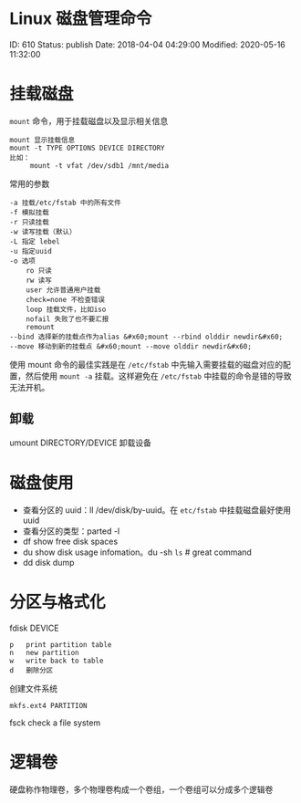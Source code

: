 # Linux 磁盘管理命令


ID: 610
Status: publish
Date: 2018-04-04 04:29:00
Modified: 2020-05-16 11:32:00


# 挂载磁盘

`mount` 命令，用于挂载磁盘以及显示相关信息

```
mount 显示挂载信息
mount -t TYPE OPTIONS DEVICE DIRECTORY
比如：
     mount -t vfat /dev/sdb1 /mnt/media
```

常用的参数

```
-a 挂载/etc/fstab 中的所有文件
-f 模拟挂载
-r 只读挂载
-w 读写挂载（默认）
-L 指定 lebel
-u 指定uuid
-o 选项
    ro 只读
    rw 读写
    user 允许普通用户挂载
    check=none 不检查错误
    loop 挂载文件，比如iso
    nofail 失败了也不要汇报
    remount
--bind 选择新的挂载点作为alias &#x60;mount --rbind olddir newdir&#x60;
--move 移动到新的挂载点 &#x60;mount --move olddir newdir&#x60;
```

使用 mount 命令的最佳实践是在 `/etc/fstab` 中先输入需要挂载的磁盘对应的配置，然后使用 `mount -a` 挂载。这样避免在 `/etc/fstab` 中挂载的命令是错的导致无法开机。

## 卸载

umount DIRECTORY/DEVICE 卸载设备


# 磁盘使用

* 查看分区的 uuid：ll /dev/disk/by-uuid。在 `etc/fstab` 中挂载磁盘最好使用 uuid
* 查看分区的类型：parted -l
* df show free disk spaces
* du show disk usage infomation。du -sh `ls`  # great command
* dd disk dump

# 分区与格式化

fdisk DEVICE

```	
p	print partition table
n	new partition
w	write back to table
d	删除分区
```
	
创建文件系统

```
mkfs.ext4 PARTITION
```

fsck check a file system

# 逻辑卷

硬盘称作物理卷，多个物理卷构成一个卷组，一个卷组可以分成多个逻辑卷